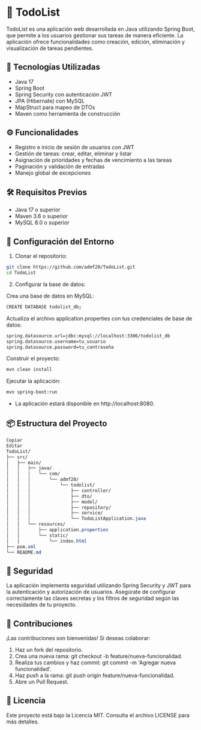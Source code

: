 # 📝 TodoList
 TodoList es una aplicación web desarrollada en Java utilizando Spring Boot, que permite a los usuarios gestionar sus tareas de manera eficiente. La aplicación ofrece funcionalidades como creación, edición, eliminación y visualización de tareas pendientes.

## 🚀 Tecnologías Utilizadas
- Java 17
- Spring Boot
- Spring Security con autenticación JWT
- JPA (Hibernate) con MySQL
- MapStruct para mapeo de DTOs
- Maven como herramienta de construcción

## ⚙️ Funcionalidades
- Registro e inicio de sesión de usuarios con JWT
- Gestión de tareas: crear, editar, eliminar y listar
- Asignación de prioridades y fechas de vencimiento a las tareas
- Paginación y validación de entradas
- Manejo global de excepciones

## 🛠️ Requisitos Previos
- Java 17 o superior
- Maven 3.6 o superior
- MySQL 8.0 o superior

## 🧪 Configuración del Entorno
1. Clonar el repositorio:

```bash
git clone https://github.com/admf20/TodoList.git
cd TodoList
```
2. Configurar la base de datos:

Crea una base de datos en MySQL:

```bash
CREATE DATABASE todolist_db;
```
Actualiza el archivo application.properties con tus credenciales de base de datos:

```bash
spring.datasource.url=jdbc:mysql://localhost:3306/todolist_db
spring.datasource.username=tu_usuario
spring.datasource.password=tu_contraseña
```
Construir el proyecto:

```bash
mvn clean install
```
Ejecutar la aplicación:
```bash
mvn spring-boot:run
```
- La aplicación estará disponible en http://localhost:8080.

## 📦 Estructura del Proyecto
```css
Copiar
Editar
TodoList/
├── src/
│   ├── main/
│   │   ├── java/
│   │   │   └── com/
│   │   │       └── admf20/
│   │   │           └── todolist/
│   │   │               ├── controller/
│   │   │               ├── dto/
│   │   │               ├── model/
│   │   │               ├── repository/
│   │   │               ├── service/
│   │   │               └── TodoListApplication.java
│   │   └── resources/
│   │       ├── application.properties
│   │       └── static/
│   │           └── index.html
├── pom.xml
└── README.md
```
## 🔐 Seguridad
La aplicación implementa seguridad utilizando Spring Security y JWT para la autenticación y autorización de usuarios. Asegúrate de configurar correctamente las claves secretas y los filtros de seguridad según las necesidades de tu proyecto.

## 🤝 Contribuciones
¡Las contribuciones son bienvenidas! Si deseas colaborar:

1. Haz un fork del repositorio.
2. Crea una nueva rama: git checkout -b feature/nueva-funcionalidad.
3. Realiza tus cambios y haz commit: git commit -m 'Agregar nueva funcionalidad'.
4. Haz push a la rama: git push origin feature/nueva-funcionalidad.
5. Abre un Pull Request.

## 📄 Licencia
Este proyecto está bajo la Licencia MIT. Consulta el archivo LICENSE para más detalles.



